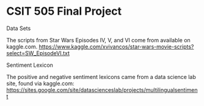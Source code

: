 # CSIT 505 Final Project

Data Sets

The scripts from Star Wars Episodes IV, V, and VI come from available on kaggle.com.
https://www.kaggle.com/xvivancos/star-wars-movie-scripts?select=SW_EpisodeVI.txt

Sentiment Lexicon

The positive and negative sentiment lexicons came from a data science lab site, found via kaggle.com:
https://sites.google.com/site/datascienceslab/projects/multilingualsentiment

